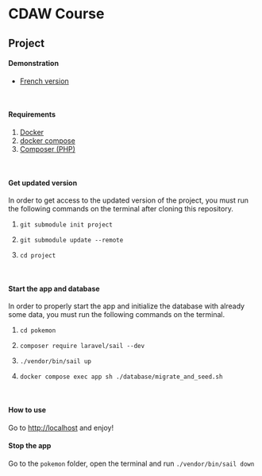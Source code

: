 # CDAW Course

## Project

#### Demonstration
- [French version]()

<br>

#### Requirements
1) [Docker](https://docs.docker.com/get-docker/)
2) [docker compose](https://docs.docker.com/compose/install/)
3) [Composer (PHP)](https://getcomposer.org/download/)

<br>

#### Get updated version
In order to get access to the updated version of the project, you must run the following commands on the terminal after cloning this repository.

1) `git submodule init project`

2) `git submodule update --remote`

3) `cd project`

<br>

#### Start the app and database
In order to properly start the app and initialize the database with already some data, you must run the following commands on the terminal.

1) `cd pokemon`

2) `composer require laravel/sail --dev`

3) `./vendor/bin/sail up`

4) `docker compose exec app sh ./database/migrate_and_seed.sh`

<br>

#### How to use
Go to [http://localhost](http://localhost) and enjoy! 

#### Stop the app
Go to the `pokemon` folder, open the terminal and run `./vendor/bin/sail down`
